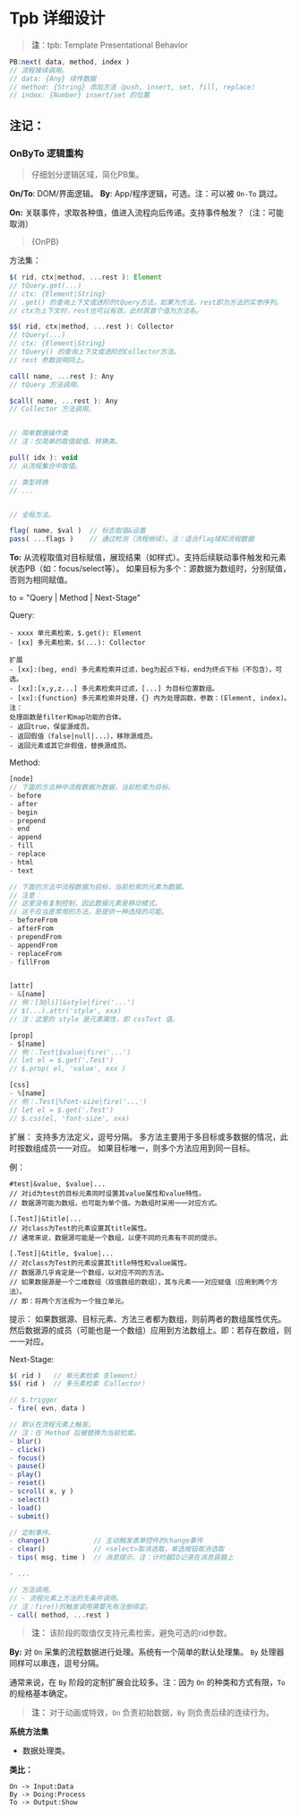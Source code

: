 # Tpb 详细设计

> **注**：tpb: Template Presentational Behavior



```js
PB:next( data, method, index )
// 流程接续调用。
// data: {Any} 续传数据
// method: {String} 添加方法（push, insert, set, fill, replace）
// index: {Number} insert/set 的位置
```


## 注记：

### OnByTo 逻辑重构

> 仔细划分逻辑区域，简化PB集。

**On/To**: DOM/界面逻辑。
**By**: App/程序逻辑，可选。注：可以被 `On-To` 跳过。


**On:**
关联事件，求取各种值，值进入流程向后传递。支持事件触发？（注：可能取消）
> {OnPB}

方法集：

```js
$( rid, ctx|method, ...rest ): Element
// tQuery.get(...)
// ctx: {Element|String}
// .get() 的查询上下文或进阶的tQuery方法。如果为方法，rest即为方法的实参序列。
// ctx为上下文时，rest也可以有效，此时其首个值为方法名。

$$( rid, ctx|method, ...rest ): Collector
// tQuery(...)
// ctx: {Element|String}
// tQuery() 的查询上下文或进阶的Collector方法。
// rest 参数说明同上。

call( name, ...rest ): Any
// tQuery 方法调用。

$call( name, ...rest ): Any
// Collector 方法调用。


// 简单数据操作类
// 注：仅简单的取值赋值、转换类。

pull( idx ): void
// 从流程集合中取值。

// 类型转换
// ...


// 全局方法。

flag( name, $val )  // 标志取值&设置
pass( ...flags )    // 通过检测（流程继续）。注：适合flag域和流程数据
```


**To:**
从流程取值对目标赋值，展现结果（如样式）。支持后续联动事件触发和元素状态PB（如：focus/select等）。
如果目标为多个：源数据为数组时，分别赋值，否则为相同赋值。

to = "Query | Method | Next-Stage"

Query:

    - xxxx 单元素检索，$.get(): Element
    - [xx] 多元素检索，$(...): Collector

    扩展
    - [xx]:(beg, end) 多元素检索并过滤，beg为起点下标，end为终点下标（不包含），可选。
    - [xx]:[x,y,z...] 多元素检索并过滤，[...] 为目标位置数组。
    - [xx]:{function} 多元素检索并处理，{} 内为处理函数，参数：(Element, index)。
    注：
    处理函数是filter和map功能的合体。
    - 返回true，保留源成员。
    - 返回假值（false|null|...），移除源成员。
    - 返回元素或其它非假值，替换源成员。


Method:

```js
[node]
// 下面的方法种中流程数据为数据，当前检索为目标。
- before
- after
- begin
- prepend
- end
- append
- fill
- replace
- html
- text

// 下面的方法中流程数据为目标，当前检索的元素为数据。
// 注意：
// 这里没有复制控制，因此数据元素是移动模式。
// 这不应当是常用的方法，是提供一种选择的可能。
- beforeFrom
- afterFrom
- prependFrom
- appendFrom
- replaceFrom
- fillFrom


[attr]
- &[name]
// 例：[3@li]|&style|fire('...')
// $(...).attr('style', xxx)
// 注：这里的 style 是元素属性，即 cssText 值。

[prop]
- $[name]
// 例：.Test|$value|fire('...')
// let el = $.get('.Test')
// $.prop( el, 'value', xxx )

[css]
- %[name]
// 例：.Test|%font-size|fire('...')
// let el = $.get('.Test')
// $.css(el, 'font-size', xxx)
```


扩展：
支持多方法定义，逗号分隔。
多方法主要用于多目标或多数据的情况，此时按数组成员一一对应。
如果目标唯一，则多个方法应用到同一目标。

例：

    #test|&value, $value|...
    // 对id为test的目标元素同时设置其value属性和value特性。
    // 数据源可能为数组，也可能为单个值。为数组时采用一一对应方式。

    [.Test]|&title|...
    // 对class为Test的元素设置其title属性。
    // 通常来说，数据源可能是一个数组，以便不同的元素有不同的提示。

    [.Test]|&title, $value|...
    // 对class为Test的元素设置其title特性和value属性。
    // 数据源几乎肯定是一个数组，以对应不同的方法。
    // 如果数据源是一个二维数组（双值数组的数组），其与元素一一对应赋值（应用到两个方法）。
    // 即：将两个方法视为一个独立单元。

提示：
如果数据源、目标元素、方法三者都为数组，则前两者的数组属性优先。
然后数据源的成员（可能也是一个数组）应用到方法数组上。即：若存在数组，则一一对应。


Next-Stage:

```js
$( rid )   // 单元素检索（Element）
$$( rid )  // 多元素检索（Collector）

// $.trigger
- fire( evn, data )

// 默认在流程元素上触发。
// 注：在 Method 后被替换为当前检索。
- blur()
- click()
- focus()
- pause()
- play()
- reset()
- scroll( x, y )
- select()
- load()
- submit()

// 定制事件。
- change()           // 主动触发表单控件的change事件
- clear()            // <select>取消选取，单选按钮取消选取
- tips( msg, time )  // 消息提示。注：计时器ID记录在消息容器上

- ...

// 方法调用。
// - 流程元素上方法的无条件调用。
// 注：fire()的触发调用需要先有注册绑定。
- call( method, ...rest )
```

> **注：**
> 该阶段的取值仅支持元素检索，避免可选的rid参数。



**By:**
对 `On` 采集的流程数据进行处理。系统有一个简单的默认处理集。
`By` 处理器同样可以串连，逗号分隔。

通常来说，在 `By` 阶段的定制扩展会比较多。注：因为 `On` 的种类和方式有限，`To` 的规格基本确定。

> **注：**
> 对于动画或特效，`On` 负责初始数据，`By` 则负责后续的连续行为。


**系统方法集**

- 数据处理类。



**类比：**

    On -> Input:Data
    By -> Doing:Process
    To -> Output:Show
